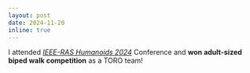 ```yaml
---
layout: post
date: 2024-11-20
inline: true
---
```


I attended <a href="https://2024.ieee-humanoids.org/" target="_blank">*IEEE-RAS Humanoids 2024*</a> Conference and **won adult-sized biped walk competition** as a TORO team!
